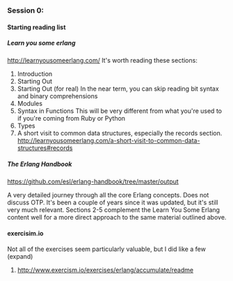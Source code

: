 ### Session 0:

#### Starting reading list

##### Learn you some erlang

http://learnyousomeerlang.com/
It's worth reading these sections:
1. Introduction
2. Starting Out
3. Starting Out (for real)
   In the near term, you can skip reading bit syntax and binary comprehensions
4. Modules
5. Syntax in Functions
   This will be very different from what you're used to if you're coming from Ruby or Python
6. Types
7. A short visit to common data structures, especially the records section.
   http://learnyousomeerlang.com/a-short-visit-to-common-data-structures#records

##### The Erlang Handbook

https://github.com/esl/erlang-handbook/tree/master/output

A very detailed journey through all the core Erlang concepts.  Does not discuss OTP.
It's been a couple of years since it was updated, but it's still very much relevant.
Sections 2-5 complement the Learn You Some Erlang content well for a more direct approach
to the same material outlined above.


#### exercisim.io
Not all of the exercises seem particularly valuable, but I did like a few (expand)
1. http://www.exercism.io/exercises/erlang/accumulate/readme
